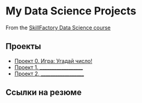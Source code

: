 # My Data Science Projects

From the [SkillFactory Data Science course](https://skillfactory.ru/data-scientist-pro)

## Проекты

* [Проект 0. Игра: Угадай число!]( )
* [Проект 1. __________________ ]( )
* [Проект 2. __________________ ]( )




## Ссылки на резюме